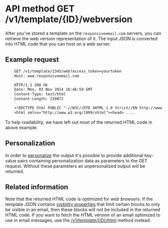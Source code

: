 # API method GET /v1/template/{ID}/webversion

After you've stored a template on the `responsiveemail.com` servers, you
can retrieve the web version representation of it. The input JSON is converted
into HTML code that you can host on a web server.

## Example request


````txt
    GET /v1/template/2345/web?access_token=yourtoken
    Host: www.responsiveemail.com

    HTTP/1.1 200 Ok
    Date: Mon, 03 Nov 2014 16:46:59 GMT
    Content-Type: text/html
    Content-Length: 239872

    <!DOCTYPE html PUBLIC "-//W3C//DTD XHTML 1.0 Strict//EN http://www.w3.org/TR/xhtml1/DTD/xhtml1-strict.dtd">
    <html xmlns="http://www.w3.org/1999/xhtml"><head> ....
````


To help readability, we have left out most of the returned HTML code in
above example.

## Personalization

In order to [personalize](/personalization) the output it's possible to
provide additional key-value pairs containing personalization data as parameters
to the GET request. Without these parameters an unpersonalized output
will be returned.

## Related information

Note that the returned HTML code is optimized for *web browsers*. If the template JSON contains [visibility properties](copernica-docs:ResponsiveEmail/json/property-visibility) that limit certain blocks to only be visible in an email, then these blocks will not be included in the returned HTML code. If you want to fetch the HTML version of an email optimized to use in email messages, use the [/v1/template/{ID}/html](copernica-docs:ResponsiveEmail/api/get-template-html) method instead.
